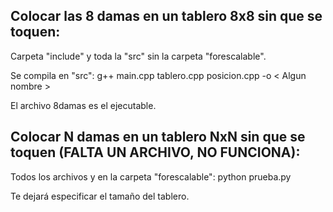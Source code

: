 ## Colocar las 8 damas en un tablero 8x8 sin que se toquen:

Carpeta "include" y toda la "src" sin la carpeta "forescalable".

Se compila en "src": g++ main.cpp tablero.cpp posicion.cpp -o < Algun nombre >

El archivo 8damas es el ejecutable.

## Colocar N damas en un tablero NxN sin que se toquen (FALTA UN ARCHIVO, NO FUNCIONA):

Todos los archivos y en la carpeta "forescalable": python prueba.py

Te dejará especificar el tamaño del tablero.
